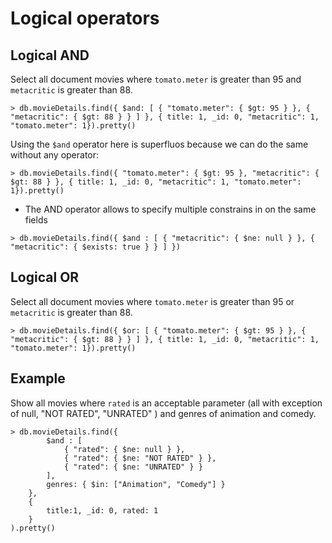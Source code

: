 # Logical operators

## Logical AND
Select all document movies where `tomato.meter` is greater than 95 and `metacritic` is greater than 88.

```
> db.movieDetails.find({ $and: [ { "tomato.meter": { $gt: 95 } }, { "metacritic": { $gt: 88 } } ] }, { title: 1, _id: 0, "metacritic": 1, "tomato.meter": 1}).pretty()
```

Using the `$and` operator here is superfluos because we can do the same without any operator:

```
> db.movieDetails.find({ "tomato.meter": { $gt: 95 }, "metacritic": { $gt: 88 } }, { title: 1, _id: 0, "metacritic": 1, "tomato.meter": 1}).pretty()
```

* The AND operator allows to specify multiple constrains in on the same fields 

```
> db.movieDetails.find({ $and : [ { "metacritic": { $ne: null } }, { "metacritic": { $exists: true } } ] })
```

## Logical OR
Select all document movies where `tomato.meter` is greater than 95 or `metacritic` is greater than 88.

```
> db.movieDetails.find({ $or: [ { "tomato.meter": { $gt: 95 } }, { "metacritic": { $gt: 88 } } ] }, { title: 1, _id: 0, "metacritic": 1, "tomato.meter": 1}).pretty()
```

## Example

Show all movies where `rated` is an acceptable parameter (all with exception of null, "NOT RATED", "UNRATED" ) and genres of animation and comedy.

```
> db.movieDetails.find({ 
        $and : [ 
            { "rated": { $ne: null } }, 
            { "rated": { $ne: "NOT RATED" } }, 
            { "rated": { $ne: "UNRATED" } } 
        ], 
        genres: { $in: ["Animation", "Comedy"] } 
    }, 
    {
        title:1, _id: 0, rated: 1
    }
).pretty()
```
